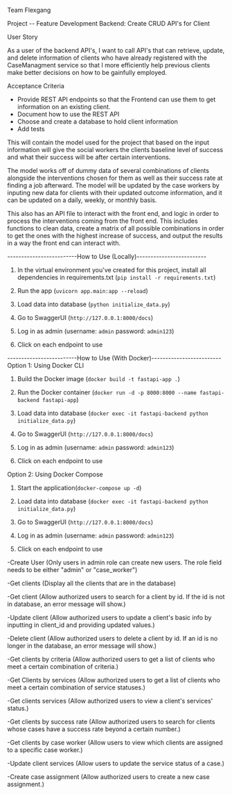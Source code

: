 Team Flexgang

Project -- Feature Development Backend: Create CRUD API's for Client

User Story

As a user of the backend API's, I want to call API's that can retrieve, update, and delete information of clients who have already registered with the CaseManagment service so that I more efficiently help previous clients make better decisions on how to be gainfully employed.

Acceptance Criteria

- Provide REST API endpoints so that the Frontend can use them to get information on an existing client.
- Document how to use the REST API
- Choose and create a database to hold client information
- Add tests

This will contain the model used for the project that based on the input information will give the social workers the clients baseline level of success and what their success will be after certain interventions.

The model works off of dummy data of several combinations of clients alongside the interventions chosen for them as well as their success rate at finding a job afterward. The model will be updated by the case workers by inputing new data for clients with their updated outcome information, and it can be updated on a daily, weekly, or monthly basis.

This also has an API file to interact with the front end, and logic in order to process the interventions coming from the front end. This includes functions to clean data, create a matrix of all possible combinations in order to get the ones with the highest increase of success, and output the results in a way the front end can interact with.

-------------------------How to Use (Locally)-------------------------

1. In the virtual environment you've created for this project, install all dependencies in requirements.txt (`pip install -r requirements.txt`)

2. Run the app (`uvicorn app.main:app --reload`)

3. Load data into database (`python initialize_data.py`)

4. Go to SwaggerUI (`http://127.0.0.1:8000/docs`)

5. Log in as admin (username: `admin` password: `admin123`)

6. Click on each endpoint to use

-------------------------How to Use (With Docker)-------------------------
Option 1: Using Docker CLI

1. Build the Docker image (`docker build -t fastapi-app .`)

2. Run the Docker container (`docker run -d -p 8000:8000 --name fastapi-backend fastapi-app`)

3. Load data into database (`docker exec -it fastapi-backend python initialize_data.py`)

4. Go to SwaggerUI (`http://127.0.0.1:8000/docs`)

5. Log in as admin (username: `admin` password: `admin123`)

6. Click on each endpoint to use

Option 2: Using Docker Compose

1. Start the application(`docker-compose up -d`)

2. Load data into database (`docker exec -it fastapi-backend python initialize_data.py`)

3. Go to SwaggerUI (`http://127.0.0.1:8000/docs`)

4. Log in as admin (username: `admin` password: `admin123`)

5. Click on each endpoint to use

-Create User (Only users in admin role can create new users. The role field needs to be either "admin" or "case_worker")

-Get clients (Display all the clients that are in the database)

-Get client (Allow authorized users to search for a client by id. If the id is not in database, an error message will show.)

-Update client (Allow authorized users to update a client's basic info by inputting in client_id and providing updated values.)

-Delete client (Allow authorized users to delete a client by id. If an id is no longer in the database, an error message will show.)

-Get clients by criteria (Allow authorized users to get a list of clients who meet a certain combination of criteria.)

-Get Clients by services (Allow authorized users to get a list of clients who meet a certain combination of service statuses.)

-Get clients services (Allow authorized users to view a client's services' status.)

-Get clients by success rate (Allow authorized users to search for clients whose cases have a success rate beyond a certain number.)

-Get clients by case worker (Allow users to view which clients are assigned to a specific case worker.)

-Update client services (Allow users to update the service status of a case.)

-Create case assignment (Allow authorized users to create a new case assignment.)
